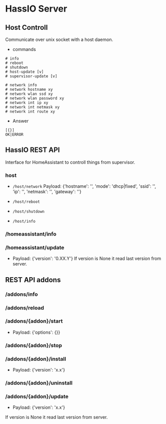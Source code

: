 # HassIO Server

## Host Controll

Communicate over unix socket with a host daemon.

- commands
```
# info
# reboot
# shutdown
# host-update [v]
# supervisor-update [v]

# network info
# network hostname xy
# network wlan ssd xy
# network wlan password xy
# network int ip xy
# network int netmask xy
# network int route xy
```

- Answer
```
[{}]
OK|ERROR
```

## HassIO REST API

Interface for HomeAssistant to controll things from supervisor.

### host
- `/host/network`
Payload: {'hostname': '', 'mode': 'dhcp|fixed', 'ssid': '', 'ip': '', 'netmask': '', 'gateway': ''}

- `/host/reboot`

- `/host/shutdown`

- `/host/info`


### /homeassistant/info

### /homeassistant/update
- Payload: {'version': '0.XX.Y'}
If version is None it read last version from server.

## REST API addons

### /addons/info

### /addons/reload

### /addons/{addon}/start
- Payload: {'options': {}}

### /addons/{addon}/stop

### /addons/{addon}/install
- Payload: {'version': 'x.x'}

### /addons/{addon}/uninstall

### /addons/{addon}/update
- Payload: {'version': 'x.x'}

If version is None it read last version from server.
